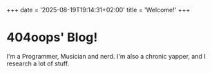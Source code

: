 +++
date = '2025-08-19T19:14:31+02:00'
title = 'Welcome!'
+++

# 404oops' Blog!

I'm a Programmer, Musician and nerd. I'm also a chronic yapper, and I research a lot of stuff.
